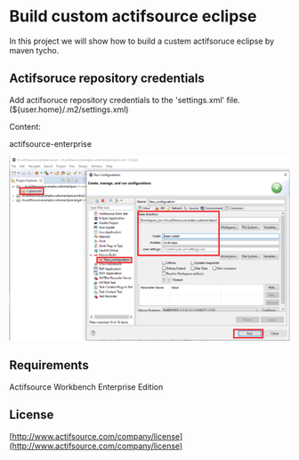 # Build custom actifsource eclipse
In this project we will show how to build a custem actifsoruce eclipse by maven tycho.

## Actifsoruce repository credentials
Add actifsoruce repository credentials to the 'settings.xml' file. (${user.home}/.m2/settings.xml)

Content:

<settings>
    <servers>
        <server>
            <id>actifsource-enterprise</id>
            <username></username>
            <password></password>
        </server>
    </servers>
</settings>



![Model CIP Built-In](images/runinsideeclipse.png)



## Requirements
Actifsource Workbench Enterprise Edition

## License
[http://www.actifsource.com/company/license](http://www.actifsource.com/company/license)
